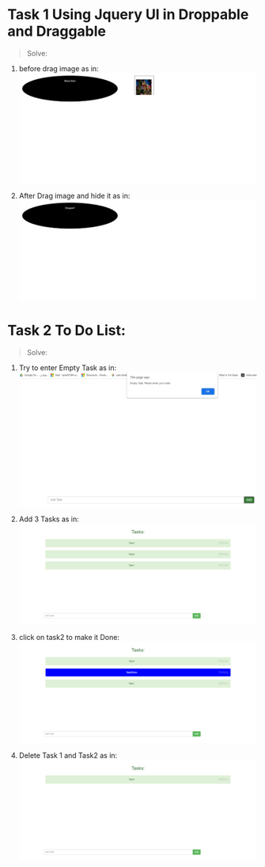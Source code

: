 # Task 1 Using Jquery UI in Droppable and Draggable 
 > Solve:
 1. before drag image as in:
   ![image](Imgs/SolveTask1BeforeDragImage.png)

 2. After Drag image and hide it as in:
   ![image](Imgs/SolveTask1AfterDragImageAndHide.png)

# Task 2 To Do List:
 > Solve:
 1. Try to enter Empty Task as in:
   ![image](Imgs/SolveTask2TryToEnterEmptyTask.jpg)
  
 2. Add 3 Tasks as in:
   ![image](Imgs/SolveTask2Add3Tasks.png)
 
 3. click on task2 to make it Done:
   ![image](Imgs/SolveTask2ClickAndMakeTask2Done.png)

 4. Delete Task 1 and Task2 as in:
   ![image](Imgs/DeleteTask1andTask2.png)